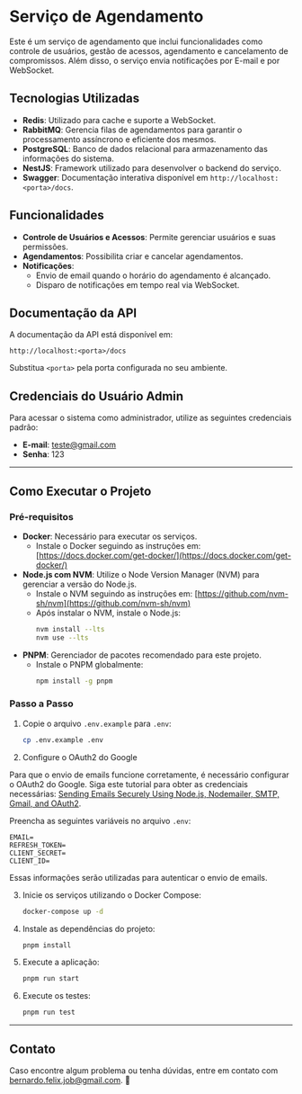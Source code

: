 # Serviço de Agendamento

Este é um serviço de agendamento que inclui funcionalidades como controle de usuários, gestão de acessos, agendamento e cancelamento de compromissos. Além disso, o serviço envia notificações por E-mail e por WebSocket.

## Tecnologias Utilizadas

- **Redis**: Utilizado para cache e suporte a WebSocket.
- **RabbitMQ**: Gerencia filas de agendamentos para garantir o processamento assíncrono e eficiente dos mesmos.
- **PostgreSQL**: Banco de dados relacional para armazenamento das informações do sistema.
- **NestJS**: Framework utilizado para desenvolver o backend do serviço.
- **Swagger**: Documentação interativa disponível em `http://localhost:<porta>/docs`.

## Funcionalidades

- **Controle de Usuários e Acessos**: Permite gerenciar usuários e suas permissões.
- **Agendamentos**: Possibilita criar e cancelar agendamentos.
- **Notificações**:
  - Envio de email quando o horário do agendamento é alcançado.
  - Disparo de notificações em tempo real via WebSocket.

## Documentação da API

A documentação da API está disponível em:

```
http://localhost:<porta>/docs
```

Substitua `<porta>` pela porta configurada no seu ambiente.

## Credenciais do Usuário Admin

Para acessar o sistema como administrador, utilize as seguintes credenciais padrão:

- **E-mail**: teste@gmail.com
- **Senha**: 123

---

## Como Executar o Projeto

### Pré-requisitos

- **Docker**: Necessário para executar os serviços.
  - Instale o Docker seguindo as instruções em: [https://docs.docker.com/get-docker/](https://docs.docker.com/get-docker/)
- **Node.js com NVM**: Utilize o Node Version Manager (NVM) para gerenciar a versão do Node.js.
  - Instale o NVM seguindo as instruções em: [https://github.com/nvm-sh/nvm](https://github.com/nvm-sh/nvm)
  - Após instalar o NVM, instale o Node.js:
    ```bash
    nvm install --lts
    nvm use --lts
    ```
- **PNPM**: Gerenciador de pacotes recomendado para este projeto.
  - Instale o PNPM globalmente:
    ```bash
    npm install -g pnpm
    ```

### Passo a Passo

1. Copie o arquivo `.env.example` para `.env`:

   ```bash
   cp .env.example .env
   ```

2. Configure o OAuth2 do Google

Para que o envio de emails funcione corretamente, é necessário configurar o OAuth2 do Google. Siga este tutorial para obter as credenciais necessárias: [Sending Emails Securely Using Node.js, Nodemailer, SMTP, Gmail, and OAuth2](https://dev.to/chandrapantachhetri/sending-emails-securely-using-node-js-nodemailer-smtp-gmail-and-oauth2-g3a).

Preencha as seguintes variáveis no arquivo `.env`:

```env
EMAIL=
REFRESH_TOKEN=
CLIENT_SECRET=
CLIENT_ID=
```

Essas informações serão utilizadas para autenticar o envio de emails.

3. Inicie os serviços utilizando o Docker Compose:

   ```bash
   docker-compose up -d
   ```

4. Instale as dependências do projeto:

   ```bash
   pnpm install
   ```

5. Execute a aplicação:

   ```bash
   pnpm run start
   ```

6. Execute os testes:

   ```bash
   pnpm run test
   ```

---

## Contato

Caso encontre algum problema ou tenha dúvidas, entre em contato com bernardo.felix.job@gmail.com. 🚀
